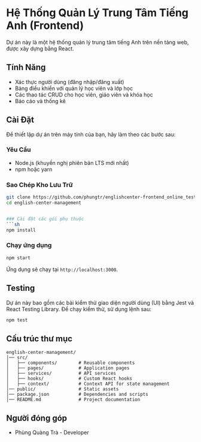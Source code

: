 # Hệ Thống Quản Lý Trung Tâm Tiếng Anh (Frontend)

Dự án này là một hệ thống quản lý trung tâm tiếng Anh trên nền tảng web, được xây dựng bằng React.

## Tính Năng
- Xác thực người dùng (đăng nhập/đăng xuất)  
- Bảng điều khiển với quản lý học viên và lớp học  
- Các thao tác CRUD cho học viên, giáo viên và khóa học  
- Báo cáo và thống kê  

## Cài Đặt  
Để thiết lập dự án trên máy tính của bạn, hãy làm theo các bước sau:

### Yêu Cầu  
- Node.js (khuyến nghị phiên bản LTS mới nhất)  
- npm hoặc yarn  

### Sao Chép Kho Lưu Trữ  
```sh
git clone https://github.com/phungtr/englishcenter-frontend_online_testing.git
cd english-center-management


### Cài đặt các gói phụ thuộc
```sh
npm install
```

### Chạy ứng dụng
```sh
npm start
```
Ứng dụng sẽ chạy tại `http://localhost:3000`.

## Testing
Dự án này bao gồm các bài kiểm thử giao diện người dùng (UI) bằng Jest và React Testing Library.
Để chạy kiểm thử, sử dụng lệnh sau:
```sh
npm test
```

## Cấu trúc thư mục
```
english-center-management/
│── src/
│   ├── components/        # Reusable components
│   ├── pages/             # Application pages
│   ├── services/          # API services
│   ├── hooks/             # Custom React hooks
│   ├── context/           # Context API for state management
│── public/                # Static assets
│── package.json           # Dependencies and scripts
│── README.md              # Project documentation
```

## Người đóng góp
- Phùng Quàng Trà  - Developer 

